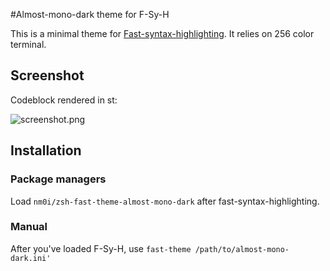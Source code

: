 #Almost-mono-dark theme for F-Sy-H

This is a minimal theme for
[Fast-syntax-highlighting](https://github.com/zdharma/fast-syntax-highlighting). It
relies on 256 color terminal.

## Screenshot

Codeblock rendered in st:

![screenshot.png](sreenshot.png)

## Installation

### Package managers

Load `nm0i/zsh-fast-theme-almost-mono-dark` after fast-syntax-highlighting.

### Manual

After you've loaded F-Sy-H, use `fast-theme /path/to/almost-mono-dark.ini'`
